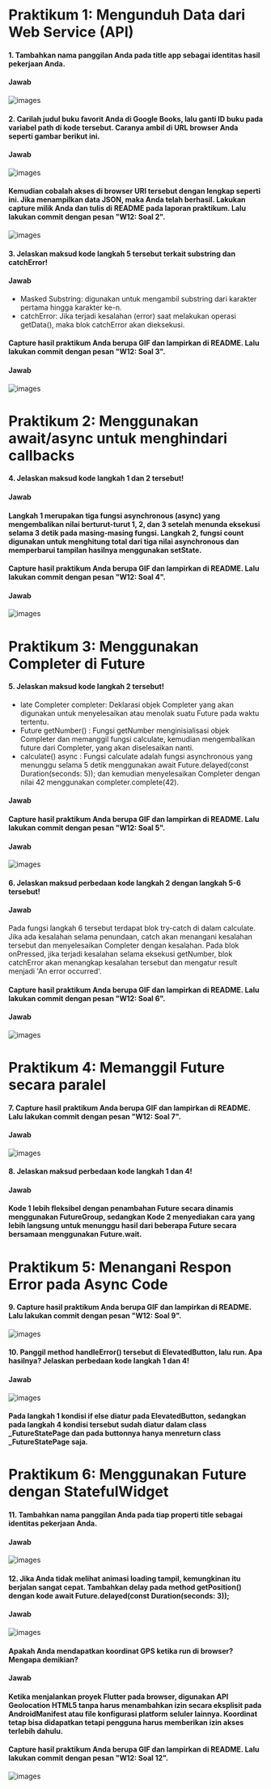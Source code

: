 # Praktikum 1: Mengunduh Data dari Web Service (API)

#### 1. Tambahkan nama panggilan Anda pada title app sebagai identitas hasil pekerjaan Anda.

#### <b>Jawab</b>

![images](docs/1.png)

#### 2. Carilah judul buku favorit Anda di Google Books, lalu ganti ID buku pada variabel path di kode tersebut. Caranya ambil di URL browser Anda seperti gambar berikut ini.

#### <b>Jawab</b>

![images](docs/2.png)

#### Kemudian cobalah akses di browser URI tersebut dengan lengkap seperti ini. Jika menampilkan data JSON, maka Anda telah berhasil. Lakukan capture milik Anda dan tulis di README pada laporan praktikum. Lalu lakukan commit dengan pesan "W12: Soal 2".

![images](docs/3.png)

#### 3. Jelaskan maksud kode langkah 5 tersebut terkait substring dan catchError!

#### <b>Jawab</b>

- Masked Substring: digunakan untuk mengambil substring dari karakter pertama hingga karakter ke-n.
- catchError: Jika terjadi kesalahan (error) saat melakukan operasi getData(), maka blok catchError akan dieksekusi.

#### Capture hasil praktikum Anda berupa GIF dan lampirkan di README. Lalu lakukan commit dengan pesan "W12: Soal 3".

#### <b>Jawab</b>

![images](docs/4.gif)

# Praktikum 2: Menggunakan await/async untuk menghindari callbacks

#### 4. Jelaskan maksud kode langkah 1 dan 2 tersebut!

#### <b>Jawab</b>

#### Langkah 1 merupakan tiga fungsi asynchronous (async) yang mengembalikan nilai berturut-turut 1, 2, dan 3 setelah menunda eksekusi selama 3 detik pada masing-masing fungsi. Langkah 2, fungsi count digunakan untuk menghitung total dari tiga nilai asynchronous dan memperbarui tampilan hasilnya menggunakan setState.

#### Capture hasil praktikum Anda berupa GIF dan lampirkan di README. Lalu lakukan commit dengan pesan "W12: Soal 4".

#### <b>Jawab</b>

![images](docs/5.gif)

# Praktikum 3: Menggunakan Completer di Future

#### 5. Jelaskan maksud kode langkah 2 tersebut!

- late Completer completer: Deklarasi objek Completer yang akan digunakan untuk menyelesaikan atau menolak suatu Future pada waktu tertentu.
- Future getNumber() : Fungsi getNumber menginisialisasi objek Completer<int> dan memanggil fungsi calculate, kemudian mengembalikan future dari Completer, yang akan diselesaikan nanti.
- calculate() async : Fungsi calculate adalah fungsi asynchronous yang menunggu selama 5 detik menggunakan await Future.delayed(const Duration(seconds: 5)); dan kemudian menyelesaikan Completer dengan nilai 42 menggunakan completer.complete(42).

#### <b>Jawab</b>

#### Capture hasil praktikum Anda berupa GIF dan lampirkan di README. Lalu lakukan commit dengan pesan "W12: Soal 5".

#### <b>Jawab</b>

![images](docs/6.gif)

#### 6. Jelaskan maksud perbedaan kode langkah 2 dengan langkah 5-6 tersebut!

#### <b>Jawab</b>

Pada fungsi langkah 6 tersebut terdapat blok try-catch di dalam calculate. Jika ada kesalahan selama penundaan, catch akan menangani kesalahan tersebut dan menyelesaikan Completer dengan kesalahan. Pada blok onPressed, jika terjadi kesalahan selama eksekusi getNumber, blok catchError akan menangkap kesalahan tersebut dan mengatur result menjadi 'An error occurred'.

#### Capture hasil praktikum Anda berupa GIF dan lampirkan di README. Lalu lakukan commit dengan pesan "W12: Soal 6".

#### <b>Jawab</b>

![images](docs/7.gif)

# Praktikum 4: Memanggil Future secara paralel

#### 7. Capture hasil praktikum Anda berupa GIF dan lampirkan di README. Lalu lakukan commit dengan pesan "W12: Soal 7".

#### <b>Jawab</b>

![images](docs/8.gif)

#### 8. Jelaskan maksud perbedaan kode langkah 1 dan 4!

#### <b>Jawab</b>

#### Kode 1 lebih fleksibel dengan penambahan Future secara dinamis menggunakan FutureGroup, sedangkan Kode 2 menyediakan cara yang lebih langsung untuk menunggu hasil dari beberapa Future secara bersamaan menggunakan Future.wait.

# Praktikum 5: Menangani Respon Error pada Async Code

#### 9. Capture hasil praktikum Anda berupa GIF dan lampirkan di README. Lalu lakukan commit dengan pesan "W12: Soal 9".

![images](docs/9.gif)

#### 10. Panggil method handleError() tersebut di ElevatedButton, lalu run. Apa hasilnya? Jelaskan perbedaan kode langkah 1 dan 4!

#### <b>Jawab</b>

![images](docs/10.gif)

#### Pada langkah 1 kondisi if else diatur pada ElevatedButton, sedangkan pada langkah 4 kondisi tersebut sudah diatur dalam class \_FutureStatePage dan pada buttonnya hanya menreturn class \_FutureStatePage saja.

# Praktikum 6: Menggunakan Future dengan StatefulWidget

#### 11. Tambahkan nama panggilan Anda pada tiap properti title sebagai identitas pekerjaan Anda.

#### <b>Jawab</b>

![images](docs/11.png)

#### 12. Jika Anda tidak melihat animasi loading tampil, kemungkinan itu berjalan sangat cepat. Tambahkan delay pada method getPosition() dengan kode await Future.delayed(const Duration(seconds: 3));

#### <b>Jawab</b>

![images](docs/12.png)

#### Apakah Anda mendapatkan koordinat GPS ketika run di browser? Mengapa demikian?

#### <b>Jawab</b>

#### Ketika menjalankan proyek Flutter pada browser, digunakan API Geolocation HTML5 tanpa harus menambahkan izin secara eksplisit pada AndroidManifest atau file konfigurasi platform seluler lainnya. Koordinat tetap bisa didapatkan tetapi pengguna harus memberikan izin akses terlebih dahulu.

#### Capture hasil praktikum Anda berupa GIF dan lampirkan di README. Lalu lakukan commit dengan pesan "W12: Soal 12".

![images](docs/13.gif)
